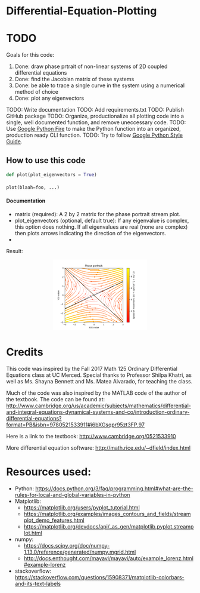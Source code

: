 # Differential-Equation-Plotting

# TODO
Goals for this code:

1) Done: draw phase prtrait of non-linear systems of 2D coupled differential equations
2) Done: find the Jacobian matrix of these systems
3) Done: be able to trace a single curve in the system using a numerical method of choice
4) Done: plot any eigenvectors

TODO: Write documentation
TODO: Add requirements.txt
TODO: Publish GitHub package
TODO: Organize, productionalize all plotting code into a single, well documented function, and remove uneccessary code.
TODO: Use [Google Python Fire](https://github.com/google/python-fire) to make the Python function into an organized, production ready CLI function.
TODO: Try to follow [Google Python Style Guide](https://google.github.io/styleguide/pyguide.html).

## How to use this code

```python
def plot(plot_eigenvectors = True)

plot(blaah=foo, ...)

```
#### Documentation
* matrix (required): A 2 by 2 matrix for the phase portrait stream plot.
* plot_eigenvectors (optional, default true): If any eigenvalue is complex, this option does nothing. If all eigenvalues are real (none are complex) then plots arrows indicating the direction of the eigenvectors.
* 


Result:
<div align="center">
<img src = "ResultImages/RealEigenValues.png" width="50%"/>
</div>


# Credits

This code was inspired by the Fall 2017 Math 125 Ordinary Differential Equations class at UC Merced. Special thanks to Professor Shilpa Khatri, as well as Ms. Shayna Bennett and Ms. Matea Alvarado, for teaching the class.

Much of the code was also inspired by the MATLAB code of the author of the textbook. The code can be found at:
http://www.cambridge.org/us/academic/subjects/mathematics/differential-and-integral-equations-dynamical-systems-and-co/introduction-ordinary-differential-equations?format=PB&isbn=9780521533911#i6bXGsqpr95zt3FP.97


Here is a link to the textbook:
http://www.cambridge.org/0521533910

More differential equation software:
http://math.rice.edu/~dfield/index.html

# Resources used:
* Python:	https://docs.python.org/3/faq/programming.html#what-are-the-rules-for-local-and-global-variables-in-python
* Matplotlib:
	* https://matplotlib.org/users/pyplot_tutorial.html
	* https://matplotlib.org/examples/images_contours_and_fields/streamplot_demo_features.html
	* https://matplotlib.org/devdocs/api/_as_gen/matplotlib.pyplot.streamplot.html
* numpy:
	* https://docs.scipy.org/doc/numpy-1.13.0/reference/generated/numpy.mgrid.html
	* http://docs.enthought.com/mayavi/mayavi/auto/example_lorenz.html#example-lorenz
* stackoverflow:	https://stackoverflow.com/questions/15908371/matplotlib-colorbars-and-its-text-labels
